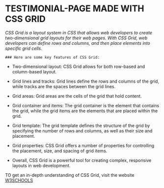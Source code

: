 # TESTIMONIAL-PAGE MADE WITH CSS GRID
*CSS Grid is a layout system in CSS that allows web developers to create two-dimensional grid layouts for their web pages. With CSS Grid, web developers can define rows and columns, and then place elements into specific grid cells.*
```
### Here are some key features of CSS Grid:
```
* Two-dimensional layout: CSS Grid allows for both row-based and column-based layout.

* Grid lines and tracks: Grid lines define the rows and columns of the grid, while tracks are the spaces between the grid lines.

* Grid areas: Grid areas are the cells of the grid that hold content.

* Grid container and items: The grid container is the element that contains the grid, while the grid items are the elements that are placed within the grid.

* Grid template: The grid template defines the structure of the grid by specifying the number of rows and columns, as well as their size and placement.

* Grid properties: CSS Grid offers a number of properties for controlling the placement, size, and spacing of grid items.

* Overall, CSS Grid is a powerful tool for creating complex, responsive layouts in web development.

TO get an in-depth understanding of CSS Grid, visit the website [W3SCHOOLS](https://www.w3schools.com/css/css_grid.asp)

